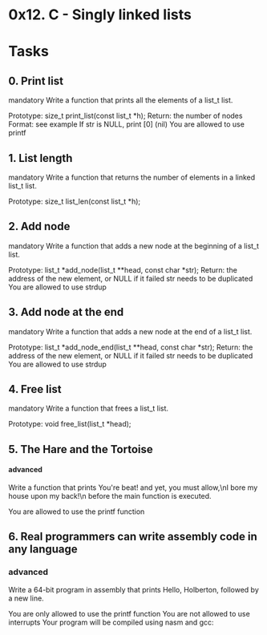 # 0x12. C - Singly linked lists

# Tasks

## 0. Print list
mandatory
Write a function that prints all the elements of a list_t list.

Prototype: size_t print_list(const list_t *h);
Return: the number of nodes
Format: see example
If str is NULL, print [0] (nil)
You are allowed to use printf

## 1. List length
mandatory
Write a function that returns the number of elements in a linked list_t list.

Prototype: size_t list_len(const list_t *h);

## 2. Add node
mandatory
Write a function that adds a new node at the beginning of a list_t list.

Prototype: list_t *add_node(list_t **head, const char *str);
Return: the address of the new element, or NULL if it failed
str needs to be duplicated
You are allowed to use strdup

## 3. Add node at the end
mandatory
Write a function that adds a new node at the end of a list_t list.

Prototype: list_t *add_node_end(list_t **head, const char *str);
Return: the address of the new element, or NULL if it failed
str needs to be duplicated
You are allowed to use strdup

## 4. Free list
mandatory
Write a function that frees a list_t list.

Prototype: void free_list(list_t *head);

## 5. The Hare and the Tortoise
#### advanced


Write a function that prints You're beat! and yet, you must allow,\nI bore my house upon my back!\n before the main function is executed.

You are allowed to use the printf function

## 6. Real programmers can write assembly code in any language
### advanced
Write a 64-bit program in assembly that prints Hello, Holberton, followed by a new line.

You are only allowed to use the printf function
You are not allowed to use interrupts
Your program will be compiled using nasm and gcc:

